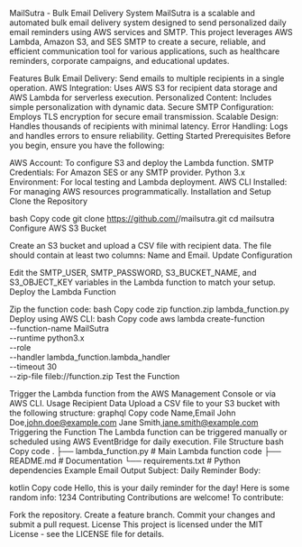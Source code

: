 MailSutra - Bulk Email Delivery System
MailSutra is a scalable and automated bulk email delivery system designed to send personalized daily email reminders using AWS services and SMTP. This project leverages AWS Lambda, Amazon S3, and SES SMTP to create a secure, reliable, and efficient communication tool for various applications, such as healthcare reminders, corporate campaigns, and educational updates.

Features
Bulk Email Delivery: Send emails to multiple recipients in a single operation.
AWS Integration: Uses AWS S3 for recipient data storage and AWS Lambda for serverless execution.
Personalized Content: Includes simple personalization with dynamic data.
Secure SMTP Configuration: Employs TLS encryption for secure email transmission.
Scalable Design: Handles thousands of recipients with minimal latency.
Error Handling: Logs and handles errors to ensure reliability.
Getting Started
Prerequisites
Before you begin, ensure you have the following:

AWS Account: To configure S3 and deploy the Lambda function.
SMTP Credentials: For Amazon SES or any SMTP provider.
Python 3.x Environment: For local testing and Lambda deployment.
AWS CLI Installed: For managing AWS resources programmatically.
Installation and Setup
Clone the Repository

bash
Copy code
git clone https://github.com/<username>/mailsutra.git
cd mailsutra
Configure AWS S3 Bucket

Create an S3 bucket and upload a CSV file with recipient data. The file should contain at least two columns: Name and Email.
Update Configuration

Edit the SMTP_USER, SMTP_PASSWORD, S3_BUCKET_NAME, and S3_OBJECT_KEY variables in the Lambda function to match your setup.
Deploy the Lambda Function

Zip the function code:
bash
Copy code
zip function.zip lambda_function.py
Deploy using AWS CLI:
bash
Copy code
aws lambda create-function \
  --function-name MailSutra \
  --runtime python3.x \
  --role <role-arn> \
  --handler lambda_function.lambda_handler \
  --timeout 30 \
  --zip-file fileb://function.zip
Test the Function

Trigger the Lambda function from the AWS Management Console or via AWS CLI.
Usage
Recipient Data
Upload a CSV file to your S3 bucket with the following structure:
graphql
Copy code
Name,Email
John Doe,john.doe@example.com
Jane Smith,jane.smith@example.com
Triggering the Function
The Lambda function can be triggered manually or scheduled using AWS EventBridge for daily execution.
File Structure
bash
Copy code
.
├── lambda_function.py    # Main Lambda function code
├── README.md             # Documentation
└── requirements.txt      # Python dependencies
Example Email Output
Subject: Daily Reminder
Body:

kotlin
Copy code
Hello, this is your daily reminder for the day! Here is some random info: 1234
Contributing
Contributions are welcome! To contribute:

Fork the repository.
Create a feature branch.
Commit your changes and submit a pull request.
License
This project is licensed under the MIT License - see the LICENSE file for details.
